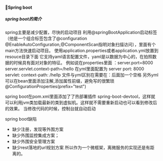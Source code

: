 #### :snail:Spring  boot
##### spring boot的简介
 spring主要是减少配置，尽快的启动项目
 利用@springBootApplication启动标签（他是一个组合标签包含了@configuration @EnableAutoConfiguration,@ComponentScan指明对象扫描访问），里面有个main方法快速启动项目。
 使用application.properties或者application.yml放置到resouce目录下面
 它支持yaml语言配置文件，yaml是以数据为中心的，在拍照数据的时候具有面对对象的特征。
 例如说在properties里面 ：server.port=8000 server.servlet.context-path=/hello
 在yml里面配置为
 server
 port: 8000
 servlet:
   context-path: /hellp
   文件与yml区别在需要在：后面加一个空格
   另外yml可以在bean里面添加注解,添加属性前缀，避免写的很繁琐@ConfigurationProperties(prefix="test")


   spring boot在pom.xml里面添加了了热部署插件 spring-boot-devtool，这样就可以利用jvm类加载最新的类到虚拟机。这样就不需要重新启动也可以看到修改后的效果。
   当修改代码的时候，控制台就自动启动

   spring  boot缺陷
   - 缺少注册，发现等外围方案
   - 缺少外围监控集成方案；
   - 缺少外围安全管理方案
   - 缺少rest落地的urI规划方案
   所以作为一个微框架，离微服务的实现还是有距离的。